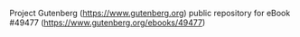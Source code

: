Project Gutenberg (https://www.gutenberg.org) public repository for eBook #49477 (https://www.gutenberg.org/ebooks/49477)
